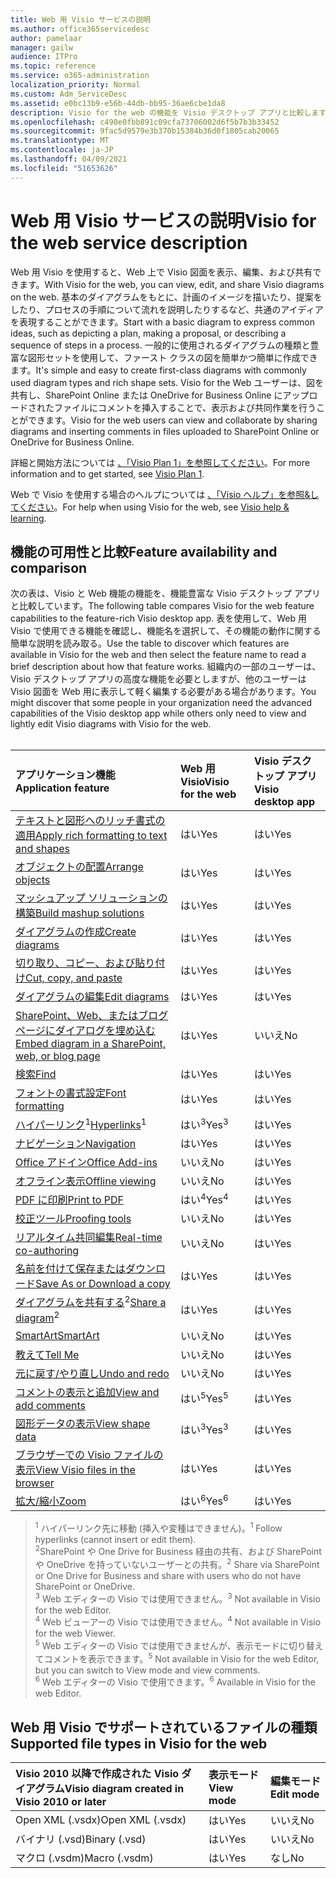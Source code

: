 ```yaml
---
title: Web 用 Visio サービスの説明
ms.author: office365servicedesc
author: pamelaar
manager: gailw
audience: ITPro
ms.topic: reference
ms.service: o365-administration
localization_priority: Normal
ms.custom: Adm_ServiceDesc
ms.assetid: e0bc13b9-e56b-44db-bb95-36ae6cbe1da8
description: Visio for the web の機能を Visio デスクトップ アプリと比較します。
ms.openlocfilehash: c490e0fbb891c09cfa73706002d6f5b7b3b33452
ms.sourcegitcommit: 9fac5d9579e3b370b15384b36d0f1805cab20065
ms.translationtype: MT
ms.contentlocale: ja-JP
ms.lasthandoff: 04/09/2021
ms.locfileid: "51653626"
---
```

# <a name="visio-for-the-web-service-description"></a><span data-ttu-id="b7b7a-103">Web 用 Visio サービスの説明</span><span class="sxs-lookup"><span data-stu-id="b7b7a-103">Visio for the web service description</span></span>

<span data-ttu-id="b7b7a-104">Web 用 Visio を使用すると、Web 上で Visio 図面を表示、編集、および共有できます。</span><span class="sxs-lookup"><span data-stu-id="b7b7a-104">With Visio for the web, you can view, edit, and share Visio diagrams on the web.</span></span> <span data-ttu-id="b7b7a-105">基本のダイアグラムをもとに、計画のイメージを描いたり、提案をしたり、プロセスの手順について流れを説明したりするなど、共通のアイディアを表現することができます。</span><span class="sxs-lookup"><span data-stu-id="b7b7a-105">Start with a basic diagram to express common ideas, such as depicting a plan, making a proposal, or describing a sequence of steps in a process.</span></span> <span data-ttu-id="b7b7a-106">一般的に使用されるダイアグラムの種類と豊富な図形セットを使用して、ファースト クラスの図を簡単かつ簡単に作成できます。</span><span class="sxs-lookup"><span data-stu-id="b7b7a-106">It's simple and easy to create first-class diagrams with commonly used diagram types and rich shape sets.</span></span> <span data-ttu-id="b7b7a-107">Visio for the Web ユーザーは、図を共有し、SharePoint Online または OneDrive for Business Online にアップロードされたファイルにコメントを挿入することで、表示および共同作業を行うことができます。</span><span class="sxs-lookup"><span data-stu-id="b7b7a-107">Visio for the web users can view and collaborate by sharing diagrams and inserting comments in files uploaded to SharePoint Online or OneDrive for Business Online.</span></span>
  
<span data-ttu-id="b7b7a-108">詳細と開始方法については [、「Visio Plan 1」を参照してください](https://products.office.com/visio/visio-online)。</span><span class="sxs-lookup"><span data-stu-id="b7b7a-108">For more information and to get started, see [Visio Plan 1](https://products.office.com/visio/visio-online).</span></span>
  
<span data-ttu-id="b7b7a-109">Web で Visio を使用する場合のヘルプについては [、「Visio ヘルプ」を参照&してください](https://support.office.com/visio)。</span><span class="sxs-lookup"><span data-stu-id="b7b7a-109">For help when using Visio for the web, see [Visio help & learning](https://support.office.com/visio).</span></span>
  
## <a name="feature-availability-and-comparison"></a><span data-ttu-id="b7b7a-110">機能の可用性と比較</span><span class="sxs-lookup"><span data-stu-id="b7b7a-110">Feature availability and comparison</span></span>

<span data-ttu-id="b7b7a-111">次の表は、Visio と Web 機能の機能を、機能豊富な Visio デスクトップ アプリと比較しています。</span><span class="sxs-lookup"><span data-stu-id="b7b7a-111">The following table compares Visio for the web feature capabilities to the feature-rich Visio desktop app.</span></span> <span data-ttu-id="b7b7a-112">表を使用して、Web 用 Visio で使用できる機能を確認し、機能名を選択して、その機能の動作に関する簡単な説明を読み取る。</span><span class="sxs-lookup"><span data-stu-id="b7b7a-112">Use the table to discover which features are available in Visio for the web and then select the feature name to read a brief description about how that feature works.</span></span> <span data-ttu-id="b7b7a-113">組織内の一部のユーザーは、Visio デスクトップ アプリの高度な機能を必要としますが、他のユーザーは Visio 図面を Web 用に表示して軽く編集する必要がある場合があります。</span><span class="sxs-lookup"><span data-stu-id="b7b7a-113">You might discover that some people in your organization need the advanced capabilities of the Visio desktop app while others only need to view and lightly edit Visio diagrams with Visio for the web.</span></span><br><br> 
  
| <span data-ttu-id="b7b7a-114">アプリケーション機能</span><span class="sxs-lookup"><span data-stu-id="b7b7a-114">Application feature</span></span> | <span data-ttu-id="b7b7a-115">Web 用 Visio</span><span class="sxs-lookup"><span data-stu-id="b7b7a-115">Visio for the web</span></span> | <span data-ttu-id="b7b7a-116">Visio デスクトップ アプリ</span><span class="sxs-lookup"><span data-stu-id="b7b7a-116">Visio desktop app</span></span> |
|:-----|:-----|:-----|
|[<span data-ttu-id="b7b7a-117">テキストと図形へのリッチ書式の適用</span><span class="sxs-lookup"><span data-stu-id="b7b7a-117">Apply rich formatting to text and shapes</span></span>](visio-online.md#apply-rich-formatting-to-text-and-shapes) <br/> |<span data-ttu-id="b7b7a-118">はい</span><span class="sxs-lookup"><span data-stu-id="b7b7a-118">Yes</span></span>  <br/> |<span data-ttu-id="b7b7a-119">はい</span><span class="sxs-lookup"><span data-stu-id="b7b7a-119">Yes</span></span>  <br/> |
|[<span data-ttu-id="b7b7a-120">オブジェクトの配置</span><span class="sxs-lookup"><span data-stu-id="b7b7a-120">Arrange objects</span></span>](visio-online.md#arrange-objects) <br/> |<span data-ttu-id="b7b7a-121">はい</span><span class="sxs-lookup"><span data-stu-id="b7b7a-121">Yes</span></span>  <br/> |<span data-ttu-id="b7b7a-122">はい</span><span class="sxs-lookup"><span data-stu-id="b7b7a-122">Yes</span></span>  <br/> |
|[<span data-ttu-id="b7b7a-123">マッシュアップ ソリューションの構築</span><span class="sxs-lookup"><span data-stu-id="b7b7a-123">Build mashup solutions</span></span>](visio-online.md#build-mashup-solutions) <br/> |<span data-ttu-id="b7b7a-124">はい</span><span class="sxs-lookup"><span data-stu-id="b7b7a-124">Yes</span></span>  <br/> |<span data-ttu-id="b7b7a-125">はい</span><span class="sxs-lookup"><span data-stu-id="b7b7a-125">Yes</span></span>  <br/> |
|[<span data-ttu-id="b7b7a-126">ダイアグラムの作成</span><span class="sxs-lookup"><span data-stu-id="b7b7a-126">Create diagrams</span></span>](visio-online.md#create-diagrams) <br/> |<span data-ttu-id="b7b7a-127">はい</span><span class="sxs-lookup"><span data-stu-id="b7b7a-127">Yes</span></span>  <br/> |<span data-ttu-id="b7b7a-128">はい</span><span class="sxs-lookup"><span data-stu-id="b7b7a-128">Yes</span></span>  <br/> |
|[<span data-ttu-id="b7b7a-129">切り取り、コピー、および貼り付け</span><span class="sxs-lookup"><span data-stu-id="b7b7a-129">Cut, copy, and paste</span></span>](visio-online.md#cut-copy-and-paste) <br/> |<span data-ttu-id="b7b7a-130">はい</span><span class="sxs-lookup"><span data-stu-id="b7b7a-130">Yes</span></span>  <br/> |<span data-ttu-id="b7b7a-131">はい</span><span class="sxs-lookup"><span data-stu-id="b7b7a-131">Yes</span></span>  <br/> |
|[<span data-ttu-id="b7b7a-132">ダイアグラムの編集</span><span class="sxs-lookup"><span data-stu-id="b7b7a-132">Edit diagrams</span></span>](visio-online.md#edit-diagrams) <br/> |<span data-ttu-id="b7b7a-133">はい</span><span class="sxs-lookup"><span data-stu-id="b7b7a-133">Yes</span></span>  <br/> |<span data-ttu-id="b7b7a-134">はい</span><span class="sxs-lookup"><span data-stu-id="b7b7a-134">Yes</span></span>  <br/> |
|[<span data-ttu-id="b7b7a-135">SharePoint、Web、またはブログ ページにダイアログを埋め込む</span><span class="sxs-lookup"><span data-stu-id="b7b7a-135">Embed diagram in a SharePoint, web, or blog page</span></span>](visio-online.md#embed-diagram-in-a-sharepoint-web-or-blog-page) <br/> |<span data-ttu-id="b7b7a-136">はい</span><span class="sxs-lookup"><span data-stu-id="b7b7a-136">Yes</span></span>  <br/> |<span data-ttu-id="b7b7a-137">いいえ</span><span class="sxs-lookup"><span data-stu-id="b7b7a-137">No</span></span>  <br/> |
|[<span data-ttu-id="b7b7a-138">検索</span><span class="sxs-lookup"><span data-stu-id="b7b7a-138">Find</span></span>](visio-online.md#find) <br/> |<span data-ttu-id="b7b7a-139">はい</span><span class="sxs-lookup"><span data-stu-id="b7b7a-139">Yes</span></span>  <br/> |<span data-ttu-id="b7b7a-140">はい</span><span class="sxs-lookup"><span data-stu-id="b7b7a-140">Yes</span></span>  <br/> |
|[<span data-ttu-id="b7b7a-141">フォントの書式設定</span><span class="sxs-lookup"><span data-stu-id="b7b7a-141">Font formatting</span></span>](visio-online.md#font-formatting) <br/> |<span data-ttu-id="b7b7a-142">はい</span><span class="sxs-lookup"><span data-stu-id="b7b7a-142">Yes</span></span>  <br/> |<span data-ttu-id="b7b7a-143">はい</span><span class="sxs-lookup"><span data-stu-id="b7b7a-143">Yes</span></span>  <br/> |
|<span data-ttu-id="b7b7a-144">[ハイパーリンク](visio-online.md#hyperlinks)<sup>1</sup></span><span class="sxs-lookup"><span data-stu-id="b7b7a-144">[Hyperlinks](visio-online.md#hyperlinks)<sup>1</sup></span></span> <br/> |<span data-ttu-id="b7b7a-145">はい<sup>3</sup></span><span class="sxs-lookup"><span data-stu-id="b7b7a-145">Yes<sup>3</sup></span></span> <br/> |<span data-ttu-id="b7b7a-146">はい</span><span class="sxs-lookup"><span data-stu-id="b7b7a-146">Yes</span></span>  <br/> |
|[<span data-ttu-id="b7b7a-147">ナビゲーション</span><span class="sxs-lookup"><span data-stu-id="b7b7a-147">Navigation</span></span>](visio-online.md#navigation) <br/> |<span data-ttu-id="b7b7a-148">はい</span><span class="sxs-lookup"><span data-stu-id="b7b7a-148">Yes</span></span>  <br/> |<span data-ttu-id="b7b7a-149">はい</span><span class="sxs-lookup"><span data-stu-id="b7b7a-149">Yes</span></span>  <br/> |
|[<span data-ttu-id="b7b7a-150">Office アドイン</span><span class="sxs-lookup"><span data-stu-id="b7b7a-150">Office Add-ins</span></span>](visio-online.md#office-add-ins) <br/> |<span data-ttu-id="b7b7a-151">いいえ</span><span class="sxs-lookup"><span data-stu-id="b7b7a-151">No</span></span>  <br/> |<span data-ttu-id="b7b7a-152">はい</span><span class="sxs-lookup"><span data-stu-id="b7b7a-152">Yes</span></span>  <br/> |
|[<span data-ttu-id="b7b7a-153">オフライン表示</span><span class="sxs-lookup"><span data-stu-id="b7b7a-153">Offline viewing</span></span>](visio-online.md#offline-viewing) <br/> |<span data-ttu-id="b7b7a-154">いいえ</span><span class="sxs-lookup"><span data-stu-id="b7b7a-154">No</span></span>  <br/> |<span data-ttu-id="b7b7a-155">はい</span><span class="sxs-lookup"><span data-stu-id="b7b7a-155">Yes</span></span>  <br/> |
|[<span data-ttu-id="b7b7a-156">PDF に印刷</span><span class="sxs-lookup"><span data-stu-id="b7b7a-156">Print to PDF</span></span>](visio-online.md#print-to-pdf) <br/> |<span data-ttu-id="b7b7a-157">はい<sup>4</sup></span><span class="sxs-lookup"><span data-stu-id="b7b7a-157">Yes<sup>4</sup></span></span> <br/> |<span data-ttu-id="b7b7a-158">はい</span><span class="sxs-lookup"><span data-stu-id="b7b7a-158">Yes</span></span>  <br/> |
|[<span data-ttu-id="b7b7a-159">校正ツール</span><span class="sxs-lookup"><span data-stu-id="b7b7a-159">Proofing tools</span></span>](visio-online.md#proofing-tools) <br/> |<span data-ttu-id="b7b7a-160">いいえ</span><span class="sxs-lookup"><span data-stu-id="b7b7a-160">No</span></span>  <br/> |<span data-ttu-id="b7b7a-161">はい</span><span class="sxs-lookup"><span data-stu-id="b7b7a-161">Yes</span></span>  <br/> |
|[<span data-ttu-id="b7b7a-162">リアルタイム共同編集</span><span class="sxs-lookup"><span data-stu-id="b7b7a-162">Real-time co-authoring</span></span>](visio-online.md#real-time-co-authoring) <br/> |<span data-ttu-id="b7b7a-163">いいえ</span><span class="sxs-lookup"><span data-stu-id="b7b7a-163">No</span></span>  <br/> |<span data-ttu-id="b7b7a-164">はい</span><span class="sxs-lookup"><span data-stu-id="b7b7a-164">Yes</span></span>  <br/> |
|[<span data-ttu-id="b7b7a-165">名前を付けて保存またはダウンロード</span><span class="sxs-lookup"><span data-stu-id="b7b7a-165">Save As or Download a copy</span></span>](visio-online.md#save-as-or-download-a-copy) <br/> |<span data-ttu-id="b7b7a-166">はい</span><span class="sxs-lookup"><span data-stu-id="b7b7a-166">Yes</span></span>  <br/> |<span data-ttu-id="b7b7a-167">はい</span><span class="sxs-lookup"><span data-stu-id="b7b7a-167">Yes</span></span>  <br/> |
|<span data-ttu-id="b7b7a-168">[ダイアグラムを共有する](visio-online.md#share-a-diagram)<sup>2</sup></span><span class="sxs-lookup"><span data-stu-id="b7b7a-168">[Share a diagram](visio-online.md#share-a-diagram)<sup>2</sup></span></span> <br/> |<span data-ttu-id="b7b7a-169">はい</span><span class="sxs-lookup"><span data-stu-id="b7b7a-169">Yes</span></span>  <br/> |<span data-ttu-id="b7b7a-170">はい</span><span class="sxs-lookup"><span data-stu-id="b7b7a-170">Yes</span></span>  <br/> |
|[<span data-ttu-id="b7b7a-171">SmartArt</span><span class="sxs-lookup"><span data-stu-id="b7b7a-171">SmartArt</span></span>](visio-online.md#smartart) <br/> |<span data-ttu-id="b7b7a-172">いいえ</span><span class="sxs-lookup"><span data-stu-id="b7b7a-172">No</span></span>  <br/> |<span data-ttu-id="b7b7a-173">はい</span><span class="sxs-lookup"><span data-stu-id="b7b7a-173">Yes</span></span>  <br/> |
|[<span data-ttu-id="b7b7a-174">教えて</span><span class="sxs-lookup"><span data-stu-id="b7b7a-174">Tell Me</span></span>](visio-online.md#tell-me) <br/> |<span data-ttu-id="b7b7a-175">いいえ</span><span class="sxs-lookup"><span data-stu-id="b7b7a-175">No</span></span>  <br/> |<span data-ttu-id="b7b7a-176">はい</span><span class="sxs-lookup"><span data-stu-id="b7b7a-176">Yes</span></span>  <br/> |
|[<span data-ttu-id="b7b7a-177">元に戻す/やり直し</span><span class="sxs-lookup"><span data-stu-id="b7b7a-177">Undo and redo</span></span>](visio-online.md#undo-and-redo) <br/> |<span data-ttu-id="b7b7a-178">いいえ</span><span class="sxs-lookup"><span data-stu-id="b7b7a-178">No</span></span>  <br/> |<span data-ttu-id="b7b7a-179">はい</span><span class="sxs-lookup"><span data-stu-id="b7b7a-179">Yes</span></span>  <br/> |
|[<span data-ttu-id="b7b7a-180">コメントの表示と追加</span><span class="sxs-lookup"><span data-stu-id="b7b7a-180">View and add comments</span></span>](visio-online.md#view-and-add-comments) <br/> |<span data-ttu-id="b7b7a-181">はい<sup>5</sup></span><span class="sxs-lookup"><span data-stu-id="b7b7a-181">Yes<sup>5</sup></span></span> <br/> |<span data-ttu-id="b7b7a-182">はい</span><span class="sxs-lookup"><span data-stu-id="b7b7a-182">Yes</span></span>  <br/> |
|[<span data-ttu-id="b7b7a-183">図形データの表示</span><span class="sxs-lookup"><span data-stu-id="b7b7a-183">View shape data</span></span>](visio-online.md#view-shape-data) <br/> |<span data-ttu-id="b7b7a-184">はい<sup>3</sup></span><span class="sxs-lookup"><span data-stu-id="b7b7a-184">Yes<sup>3</sup></span></span> <br/> |<span data-ttu-id="b7b7a-185">はい</span><span class="sxs-lookup"><span data-stu-id="b7b7a-185">Yes</span></span>  <br/> |
|[<span data-ttu-id="b7b7a-186">ブラウザーでの Visio ファイルの表示</span><span class="sxs-lookup"><span data-stu-id="b7b7a-186">View Visio files in the browser</span></span>](visio-online.md#view-visio-files-in-the-browser) <br/> |<span data-ttu-id="b7b7a-187">はい</span><span class="sxs-lookup"><span data-stu-id="b7b7a-187">Yes</span></span>  <br/> |<span data-ttu-id="b7b7a-188">はい</span><span class="sxs-lookup"><span data-stu-id="b7b7a-188">Yes</span></span>  <br/> |
|[<span data-ttu-id="b7b7a-189">拡大/縮小</span><span class="sxs-lookup"><span data-stu-id="b7b7a-189">Zoom</span></span>](visio-online.md#zoom) <br/> |<span data-ttu-id="b7b7a-190">はい<sup>6</sup></span><span class="sxs-lookup"><span data-stu-id="b7b7a-190">Yes<sup>6</sup></span></span> <br/> |<span data-ttu-id="b7b7a-191">はい</span><span class="sxs-lookup"><span data-stu-id="b7b7a-191">Yes</span></span>  <br/> |
   
> <span data-ttu-id="b7b7a-192"><sup>1</sup> ハイパーリンク先に移動 (挿入や変種はできません)。</span><span class="sxs-lookup"><span data-stu-id="b7b7a-192"><sup>1</sup> Follow hyperlinks (cannot insert or edit them).</span></span> 
<br/><span data-ttu-id="b7b7a-193"><sup>2</sup>SharePoint や One Drive for Business 経由の共有、および SharePoint や OneDrive を持っていないユーザーとの共有。</span><span class="sxs-lookup"><span data-stu-id="b7b7a-193"><sup>2</sup> Share via SharePoint or One Drive for Business and share with users who do not have SharePoint or OneDrive.</span></span> 
<br/> <span data-ttu-id="b7b7a-194"><sup>3</sup> Web エディターの Visio では使用できません。</span><span class="sxs-lookup"><span data-stu-id="b7b7a-194"><sup>3</sup> Not available in Visio for the web Editor.</span></span>
<br/><span data-ttu-id="b7b7a-195"><sup>4</sup> Web ビューアーの Visio では使用できません。</span><span class="sxs-lookup"><span data-stu-id="b7b7a-195"><sup>4</sup> Not available in Visio for the web Viewer.</span></span> 
<br/><span data-ttu-id="b7b7a-196"><sup>5</sup> Web エディターの Visio では使用できませんが、表示モードに切り替えてコメントを表示できます。</span><span class="sxs-lookup"><span data-stu-id="b7b7a-196"><sup>5</sup> Not available in Visio for the web Editor, but you can switch to View mode and view comments.</span></span> 
<br/><span data-ttu-id="b7b7a-197"><sup>6</sup> Web エディターの Visio で使用できます。</span><span class="sxs-lookup"><span data-stu-id="b7b7a-197"><sup>6</sup> Available in Visio for the web Editor.</span></span> 
  
## <a name="supported-file-types-in-visio-for-the-web"></a><span data-ttu-id="b7b7a-198">Web 用 Visio でサポートされているファイルの種類</span><span class="sxs-lookup"><span data-stu-id="b7b7a-198">Supported file types in Visio for the web</span></span>

| <span data-ttu-id="b7b7a-199">Visio 2010 以降で作成された Visio ダイアグラム</span><span class="sxs-lookup"><span data-stu-id="b7b7a-199">Visio diagram created in Visio 2010 or later</span></span> | <span data-ttu-id="b7b7a-200">表示モード</span><span class="sxs-lookup"><span data-stu-id="b7b7a-200">View mode</span></span> | <span data-ttu-id="b7b7a-201">編集モード</span><span class="sxs-lookup"><span data-stu-id="b7b7a-201">Edit mode</span></span> |
|:-----|:-----|:-----|
|<span data-ttu-id="b7b7a-202">Open XML (.vsdx)</span><span class="sxs-lookup"><span data-stu-id="b7b7a-202">Open XML (.vsdx)</span></span>  <br/> |<span data-ttu-id="b7b7a-203">はい</span><span class="sxs-lookup"><span data-stu-id="b7b7a-203">Yes</span></span>  <br/> |<span data-ttu-id="b7b7a-204">いいえ</span><span class="sxs-lookup"><span data-stu-id="b7b7a-204">No</span></span>  <br/> |
|<span data-ttu-id="b7b7a-205">バイナリ (.vsd)</span><span class="sxs-lookup"><span data-stu-id="b7b7a-205">Binary (.vsd)</span></span>  <br/> |<span data-ttu-id="b7b7a-206">はい</span><span class="sxs-lookup"><span data-stu-id="b7b7a-206">Yes</span></span>  <br/> |<span data-ttu-id="b7b7a-207">いいえ</span><span class="sxs-lookup"><span data-stu-id="b7b7a-207">No</span></span>  <br/> |
|<span data-ttu-id="b7b7a-208">マクロ (.vsdm)</span><span class="sxs-lookup"><span data-stu-id="b7b7a-208">Macro (.vsdm)</span></span>  <br/> |<span data-ttu-id="b7b7a-209">はい</span><span class="sxs-lookup"><span data-stu-id="b7b7a-209">Yes</span></span>  <br/> |<span data-ttu-id="b7b7a-210">なし</span><span class="sxs-lookup"><span data-stu-id="b7b7a-210">No</span></span>  <br/> |
   

